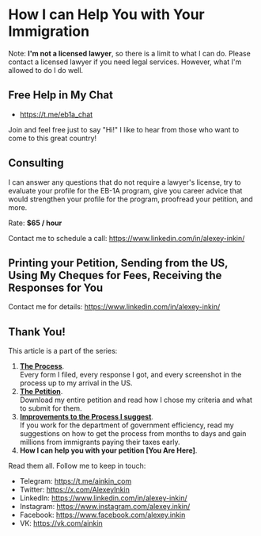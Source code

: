 # How I can Help You with Your Immigration

Note: **I'm not a licensed lawyer**,
so there is a limit to what I can do.
Please contact a licensed lawyer if you need legal services.
However, what I'm allowed to do I do well.

## Free Help in My Chat

- https://t.me/eb1a_chat

Join and feel free just to say "Hi!"
I like to hear from those who want to come to this great country!

## Consulting

I can answer any questions that do not require a lawyer's license,
try to evaluate your profile for the EB-1A program,
give you career advice that would strengthen your profile for the program,
proofread your petition, and more.

Rate: **$65 / hour**

Contact me to schedule a call: https://www.linkedin.com/in/alexey-inkin/

## Printing your Petition, Sending from the US, Using My Cheques for Fees, Receiving the Responses for You

Contact me for details: https://www.linkedin.com/in/alexey-inkin/

## Thank You!

This article is a part of the series:

1. **[The Process](../1-process/README)**.  
   Every form I filed, every response I got,
   and every screenshot in the process
   up to my arrival in the US.
2. **[The Petition](../2-petition/README.md)**.  
   Download my entire petition and read
   how I chose my criteria and what to submit for them.
3. **[Improvements to the Process I suggest](../3-improvements/README)**.  
   If you work for the department of government efficiency,
   read my suggestions on how to get the process from months to days
   and gain millions from immigrants paying their taxes early.
4. **How I can help you with your petition [You Are Here]**.  

Read them all.
Follow me to keep in touch:

- Telegram: https://t.me/ainkin_com
- Twitter: https://x.com/AlexeyInkin
- LinkedIn: https://www.linkedin.com/in/alexey-inkin/
- Instagram: https://www.instagram.com/alexey.inkin/
- Facebook: https://www.facebook.com/alexey.inkin
- VK: https://vk.com/ainkin
